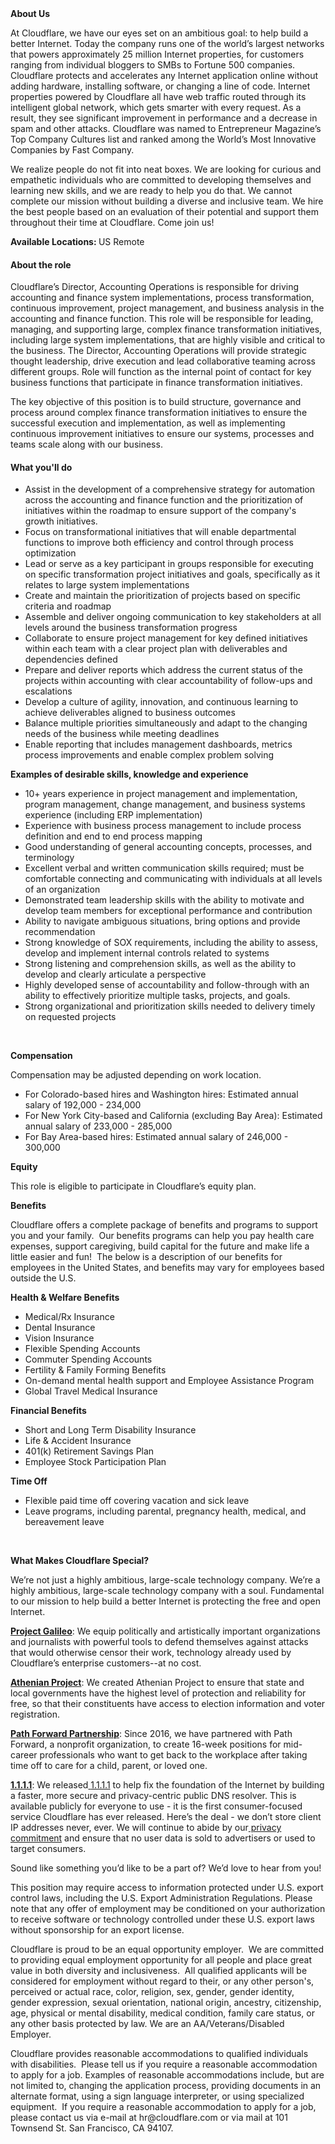 <div class="content-intro">
	<div><strong>About Us</strong></div>
	<div>
		<p><span style="font-weight: 400;">At Cloudflare, we have our eyes set on an ambitious goal: to help build a better Internet. Today the company runs one of the world’s largest networks that powers approximately 25 million Internet properties, for customers ranging from individual bloggers to SMBs to Fortune 500 companies. Cloudflare protects and accelerates any Internet application online without adding hardware, installing software, or changing a line of code. Internet properties powered by Cloudflare all have web traffic routed through its intelligent global network, which gets smarter with every request. As a result, they see significant improvement in performance and a decrease in spam and other attacks. Cloudflare was named to Entrepreneur Magazine’s Top Company Cultures list and ranked among the World’s Most Innovative Companies by Fast Company.</span><span style="font-weight: 400;">&nbsp;</span></p>
		<p><span style="font-weight: 400;">We realize people do not fit into neat boxes. We are looking for curious and empathetic individuals who are committed to developing themselves and learning new skills, and we are ready to help you do that. We cannot complete our mission without building a diverse and inclusive team. We hire the best people based on an evaluation of their potential and support them throughout their time at Cloudflare. Come join us!&nbsp;</span></p>
	</div>
</div>
<p><strong>Available Locations:&nbsp;</strong>US Remote</p>
<p></p>
<h4>About the role</h4>
<p></p>
<p>Cloudflare’s Director, Accounting Operations is responsible for driving accounting and finance system implementations, process transformation, continuous improvement, project management, and business analysis in the accounting and finance function. This role will be responsible for leading, managing, and supporting large, complex finance transformation initiatives, including large system implementations, that are highly visible and critical to the business. The Director, Accounting Operations will provide strategic thought leadership, drive execution and lead collaborative teaming across different groups. Role will function as the internal point of contact for key business functions that participate in finance transformation initiatives.</p>
<p>The key objective of this position is to build structure, governance and process around complex finance transformation initiatives to ensure the successful execution and implementation, as well as implementing continuous improvement initiatives to ensure our systems, processes and teams scale along with our business.</p>
<h4>What you'll do</h4>
<ul>
	<li>Assist in the development of a comprehensive strategy for automation across the accounting and finance function and the prioritization of initiatives within the roadmap to ensure support of the company's growth initiatives.</li>
	<li>Focus on transformational initiatives that will enable departmental functions to improve both efficiency and control through process optimization</li>
	<li>Lead or serve as a key participant in groups responsible for executing on specific transformation project initiatives and goals, specifically as it relates to large system implementations</li>
	<li>Create and maintain the prioritization of projects based on specific criteria and roadmap</li>
	<li>Assemble and deliver ongoing communication to key stakeholders at all levels around the business transformation progress</li>
	<li>Collaborate to ensure project management for key defined initiatives within each team with a clear project plan with deliverables and dependencies defined</li>
	<li>Prepare and deliver reports which address the current status of the projects within accounting with clear accountability of follow-ups and escalations</li>
	<li>Develop a culture of agility, innovation, and continuous learning to achieve deliverables aligned to business outcomes</li>
	<li>Balance multiple priorities simultaneously and adapt to the changing needs of the business while meeting deadlines</li>
	<li>Enable reporting that includes management dashboards, metrics process improvements and enable complex problem solving</li>
</ul>
<p><strong>Examples of desirable skills, knowledge and experience</strong></p>
<ul>
	<li>10+ years experience in project management and implementation, program management, change management, and business systems experience (including ERP implementation)</li>
	<li>Experience with business process management to include process definition and end to end process mapping</li>
	<li>Good understanding of general accounting concepts, processes, and terminology</li>
	<li>Excellent verbal and written communication skills required; must be comfortable connecting and communicating with individuals at all levels of an organization</li>
	<li>Demonstrated team leadership skills with the ability to motivate and develop team members for exceptional performance and contribution</li>
	<li>Ability to navigate ambiguous situations, bring options and provide recommendation</li>
	<li>Strong knowledge of SOX requirements, including the ability to assess, develop and implement internal controls related to systems</li>
	<li>Strong listening and comprehension skills, as well as the ability to develop and clearly articulate a perspective</li>
	<li>Highly developed sense of accountability and follow-through with an ability to effectively prioritize multiple tasks, projects, and goals.</li>
	<li>Strong organizational and prioritization skills needed to delivery timely on requested projects</li>
</ul>
<p>&nbsp;</p>
<p><strong>Compensation</strong></p>
<p>Compensation may be adjusted depending on work location.</p>
<ul>
	<li>For Colorado-based hires and Washington hires: Estimated annual salary of 192,000 - 234,000</li>
	<li>For New York City-based and California (excluding Bay Area): Estimated annual salary of 233,000 - 285,000</li>
	<li>For Bay Area-based hires: Estimated annual salary of 246,000 - 300,000</li>
</ul>
<p><strong>Equity</strong></p>
<p>This role is eligible to participate in Cloudflare’s equity plan.</p>
<p><strong>Benefits</strong></p>
<p>Cloudflare offers a complete package of benefits and programs to support you and your family.&nbsp; Our benefits programs can help you pay health care expenses, support caregiving, build capital for the future and make life a little easier and fun!&nbsp; The below is a description of our benefits for employees in the United States, and benefits may vary for employees based outside the U.S.</p>
<p><strong>Health &amp; Welfare Benefits</strong></p>
<ul>
	<li>Medical/Rx Insurance</li>
	<li>Dental Insurance</li>
	<li>Vision Insurance</li>
	<li>Flexible Spending Accounts</li>
	<li>Commuter Spending Accounts</li>
	<li>Fertility &amp; Family Forming Benefits</li>
	<li>On-demand mental health support and Employee Assistance Program</li>
	<li>Global Travel Medical Insurance</li>
</ul>
<p><strong>Financial Benefits</strong></p>
<ul>
	<li>Short and Long Term Disability Insurance</li>
	<li>Life &amp; Accident Insurance</li>
	<li>401(k) Retirement Savings Plan</li>
	<li>Employee Stock Participation Plan</li>
</ul>
<p><strong>Time Off</strong></p>
<ul>
	<li>Flexible paid time off covering vacation and sick leave</li>
	<li>Leave programs, including parental, pregnancy health, medical, and bereavement leave</li>
</ul>
<p>&nbsp;</p>
<div class="content-conclusion">
	<p><strong>What Makes Cloudflare Special?</strong></p>
	<p><span style="font-weight: 400;">We’re not just a highly ambitious, large-scale technology company. We’re a highly ambitious, large-scale technology company with a soul. Fundamental to our mission to help build a better Internet is protecting the free and open Internet.</span></p>
	<p><a href="https://blog.cloudflare.com/protecting-free-expression-online/"><strong>Project Galileo</strong></a><span style="font-weight: 400;">: We equip politically and artistically important organizations and journalists with powerful tools to defend themselves against attacks that would otherwise censor their work, technology already used by Cloudflare’s enterprise customers--at no cost.</span></p>
	<p><strong><a href="https://www.cloudflare.com/athenian/">Athenian Project</a></strong><span style="font-weight: 400;">: We created Athenian Project to ensure that state and local governments have the highest level of protection and reliability for free, so that their constituents have access to election information and voter registration.</span></p>
	<p><a href="https://blog.cloudflare.com/tag/path-forward/"><strong>Path Forward Partnership</strong></a><span style="font-weight: 400;">: Since 2016, we have partnered with Path Forward, a nonprofit organization, to create 16-week positions for mid-career professionals who want to get back to the workplace after taking time off to care for a child, parent, or loved one.</span></p>
	<p><a href="https://1.1.1.1/"><strong>1.1.1.1</strong></a><span style="font-weight: 400;">: We released</span><a href="https://1.1.1.1/"> <span style="font-weight: 400;">1.1.1.1</span></a><span style="font-weight: 400;"> to help fix the foundation of the Internet by building a faster, more secure and privacy-centric public DNS resolver. This is available publicly for everyone to use - it is the first consumer-focused service Cloudflare has ever released. Here’s the deal - we don’t store client IP addresses never, ever. We will continue to abide by our</span><a href="https://developers.cloudflare.com/1.1.1.1/privacy/public-dns-resolver"> privacy commitment</a><span style="font-weight: 400;"> and ensure that no user data is sold to advertisers or used to target consumers.</span></p>
	<p><span style="font-weight: 400;">Sound like something you’d like to be a part of? We’d love to hear from you!</span></p>
	<p><span style="font-weight: 400;">This position may require access to information protected under U.S. export control laws, including the U.S. Export Administration Regulations. Please note that any offer of employment may be conditioned on your authorization to receive software or technology controlled under these U.S. export laws without sponsorship for an export license.</span></p>
	<p><span style="font-weight: 400;">Cloudflare is proud to be an equal opportunity employer. &nbsp;We are committed to providing equal employment opportunity for all people and place great value in both diversity and inclusiveness. &nbsp;All qualified applicants will be considered for employment without regard to their, or any other person's, perceived or actual</span> <span style="font-weight: 400;">race, color, religion, sex, gender, gender identity, gender expression, sexual orientation, national origin, ancestry, citizenship, age, physical or mental disability, medical condition, family care status, or any other basis protected by law. </span><span style="font-weight: 400;">We are an AA/Veterans/Disabled Employer.</span></p>
	<p><span style="font-weight: 400;">Cloudflare provides reasonable accommodations to qualified individuals with disabilities. &nbsp;Please tell us if you require a reasonable accommodation to apply for a job. Examples of reasonable accommodations include, but are not limited to, changing the application process, providing documents in an alternate format, using a sign language interpreter, or using specialized equipment. &nbsp;If you require a reasonable accommodation to apply for a job, please contact us via e-mail at </span><span style="font-weight: 400;">hr@cloudflare.com</span><span style="font-weight: 400;"> or via mail at 101 Townsend St. San Francisco, CA 94107.</span></p>
</div>